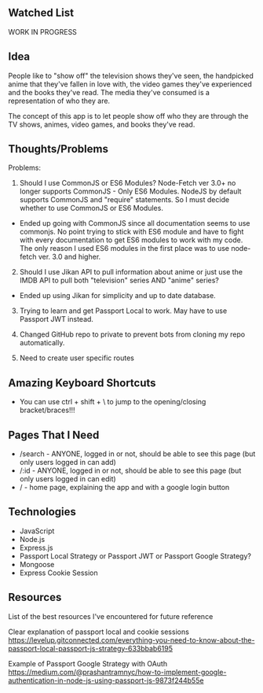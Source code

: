 ## Watched List

WORK IN PROGRESS

## Idea

People like to "show off" the television shows they've seen, the handpicked anime that they've fallen in love with, the video games they've experienced and the books they've read. The media they've consumed is a representation of who they are.

The concept of this app is to let people show off who they are through the TV shows, animes, video games, and books they've read.

## Thoughts/Problems 

Problems:
1. Should I use CommonJS or ES6 Modules? Node-Fetch ver 3.0+ no longer supports CommonJS - Only ES6 Modules. NodeJS by default supports CommonJS and "require" statements. So I must decide whether to use CommonJS or ES6 Modules.
- Ended up going with CommonJS since all documentation seems to use commonjs. No point trying to stick with ES6 module and have to fight with every documentation to get ES6 modules to work with my code. The only reason I used ES6 modules in the first place was to use node-fetch ver. 3.0 and higher.

2. Should I use Jikan API to pull information about anime or just use the IMDB API to pull both "television" series AND "anime" series?
- Ended up using Jikan for simplicity and up to date database.

3. Trying to learn and get Passport Local to work. May have to use Passport JWT instead.

4. Changed GitHub repo to private to prevent bots from cloning my repo automatically.

5. Need to create user specific routes

## Amazing Keyboard Shortcuts
- You can use ctrl + shift + \ to jump to the opening/closing bracket/braces!!!

## Pages That I Need
- /search - ANYONE, logged in or not, should be able to see this page (but only users logged in can add)
- /:id - ANYONE, logged in or not, should be able to see this page (but only users logged in can edit)
- / - home page, explaining the app and with a google login button

## Technologies
- JavaScript
- Node.js
- Express.js
- Passport Local Strategy or Passport JWT or Passport Google Strategy?
- Mongoose
- Express Cookie Session


## Resources
List of the best resources I've encountered for future reference

Clear explanation of passport local and cookie sessions
https://levelup.gitconnected.com/everything-you-need-to-know-about-the-passport-local-passport-js-strategy-633bbab6195

Example of Passport Google Strategy with OAuth
https://medium.com/@prashantramnyc/how-to-implement-google-authentication-in-node-js-using-passport-js-9873f244b55e
